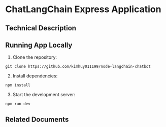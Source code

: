 # ChatLangChain Express Application

## Technical Description

## Running App Locally

1. Clone the repository:

```
git clone https://github.com/kimhuy011199/node-langchain-chatbot
```

2. Install dependencies:

```
npm install
```

3. Start the development server:

```
npm run dev
```

## Related Documents
